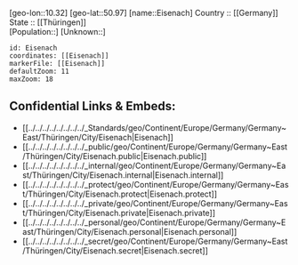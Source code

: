 ﻿---
location: [50.97,10.32] 
mapzoom: [7,12] 
mapmarker: city 
type: City
tags:
- geo/City


SpocWebEntityId: 30004
isDeleted: false
confidential: public

---
[geo-lon::10.32] 
[geo-lat::50.97] 
[name::Eisenach] 
Country :: [[Germany]]  
State :: [[Thüringen]]  
[Population::] 
[Unknown::] 


```leaflet
id: Eisenach
coordinates: [[Eisenach]] 
markerFile: [[Eisenach]] 
defaultZoom: 11 
maxZoom: 18
```


## Confidential Links & Embeds: 
- [[../../../../../../../../_Standards/geo/Continent/Europe/Germany/Germany~East/Thüringen/City/Eisenach|Eisenach]] 
- [[../../../../../../../../_public/geo/Continent/Europe/Germany/Germany~East/Thüringen/City/Eisenach.public|Eisenach.public]] 
- [[../../../../../../../../_internal/geo/Continent/Europe/Germany/Germany~East/Thüringen/City/Eisenach.internal|Eisenach.internal]] 
- [[../../../../../../../../_protect/geo/Continent/Europe/Germany/Germany~East/Thüringen/City/Eisenach.protect|Eisenach.protect]] 
- [[../../../../../../../../_private/geo/Continent/Europe/Germany/Germany~East/Thüringen/City/Eisenach.private|Eisenach.private]] 
- [[../../../../../../../../_personal/geo/Continent/Europe/Germany/Germany~East/Thüringen/City/Eisenach.personal|Eisenach.personal]] 
- [[../../../../../../../../_secret/geo/Continent/Europe/Germany/Germany~East/Thüringen/City/Eisenach.secret|Eisenach.secret]] 

